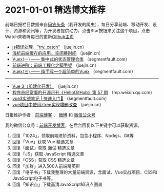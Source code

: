# 2021-01-01 精选博文推荐

前端日报栏目数据来自[码农头条](http://hao.caibaojian.com.cn/)（我开发的爬虫），每日分享前端、移动开发、设计、资源和资讯等，为开发者提供动力，点击Star按钮来关注这个项目，点击Watch来收听每日的更新[Github主页](https://github.com/kujian/frontendDaily)
* [js错误处理，&quot;try..catch&quot;](https://juejin.cn/post/6912329065164701704) （juejin.cn）
* [浅析前端缓存的应用，空间换时间](https://juejin.cn/post/6912328671026118663) （juejin.cn）
* [Vuex(一) —— 集中式的状态管理仓库](https://segmentfault.com/a/1190000038767773) （segmentfault.com）
* [前端进阶：前端工程化之脚手架](https://juejin.cn/post/6912316570945454094) （juejin.cn）
* [Vuex(三) —— 纯手写一个超简单的Vuex](https://segmentfault.com/a/1190000038767850) （segmentfault.com）

***
* [Vue 3（组建化开发）](https://juejin.cn/post/6912366721240137741) （juejin.cn）
* [程序员经常看的开源月刊《HelloGitHub》第 57 期](https://mp.weixin.qq.com/s/tbGpQPcG0coKeXdrQBWFWg) （mp.weixin.qq.com）
* [vue3实战笔记 | 快速入门🚀](https://segmentfault.com/a/1190000038763611) （segmentfault.com）
* [vue项目中使用ztree实现增删改查](https://juejin.cn/post/6912339035750924295) （juejin.cn）

日报维护作者：[前端博客](http://caibaojian.com.cn/) 、 [微博](http://weibo.com/kujian) 和 [微信公众号](https://open.weixin.qq.com/qr/code?username=caibaojian_com)

我的微信公众号：[前端开发博客](https://open.weixin.qq.com/qr/code?username=caibaojian_com)，在后台回复以下关键字可以获取资源。

1. 回复「1024」，领取前端进阶资料，包含小程序、Nodejs、Git等
2. 回复「Vue」获取 Vue 精选文章
3. 回复「面试」获取 面试 精选文章
4. 回复「JS」获取 JavaScript 精选文章
5. 回复「CSS」获取 CSS 精选文章
6. 回复「加群」进入500人前端精英群
7. 回复「电子书」下载我整理的大量前端资源，含面试、Vue实战项目、CSS和JavaScript电子书等。
8. 回复「知识点」下载高清JavaScript知识点图谱